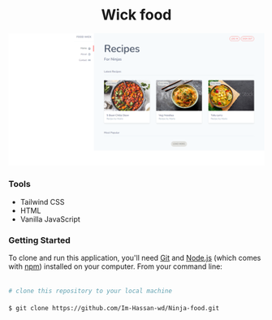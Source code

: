 <h1 align='center'>Wick food</h1>

![screenshot](https://raw.githubusercontent.com/Im-Hassan-wd/Ninja-food/master/public/img/recipe.PNG)

### Tools

- Tailwind CSS
- HTML
- Vanilla JavaScript

### Getting Started

To clone and run this application, you'll need [Git](https://git-scm.com) and [Node.js](https://nodejs.org/en/download/) (which comes with [npm](http://npmjs.com)) installed on your computer. From your command line:


```bash

# clone this repository to your local machine

$ git clone https://github.com/Im-Hassan-wd/Ninja-food.git

```
